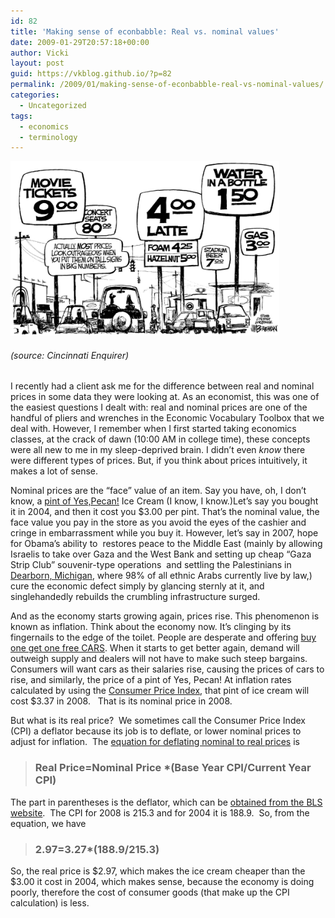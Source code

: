 ```yaml
---
id: 82
title: 'Making sense of econbabble: Real vs. nominal values'
date: 2009-01-29T20:57:18+00:00
author: Vicki
layout: post
guid: https://vkblog.github.io/?p=82
permalink: /2009/01/making-sense-of-econbabble-real-vs-nominal-values/
categories:
  - Uncategorized
tags:
  - economics
  - terminology
---
```

[<img class="alignnone size-full wp-image-83" title="borgman-thurs-51106-copy-716652gif" src="https://raw.githubusercontent.com/vkblog/vkblog.github.io/master/public/img/2009/01/borgman-thurs-51106-copy-716652gif.png" alt="borgman-thurs-51106-copy-716652gif" width="430" height="279" />](https://raw.githubusercontent.com/vkblog/vkblog.github.io/master/public/img/2009/01/borgman-thurs-51106-copy-716652gif.png)

###### (source: Cincinnati Enquirer)

I recently had a client ask me for the difference between real and nominal prices in some data they were looking at. As an economist, this was one of the easiest questions I dealt with: real and nominal prices are one of the handful of pliers and wrenches in the Economic Vocabulary Toolbox that we deal with. However, I remember when I first started taking economics classes, at the crack of dawn (10:00 AM in college time), these concepts were all new to me in my sleep-deprived brain. I didn&#8217;t even _know_ there were different types of prices. But, if you think about prices intuitively, it makes a lot of sense.

Nominal prices are the &#8220;face&#8221; value of an item. Say you have, oh, I don&#8217;t know, a [pint of Yes,Pecan!](http://www.benjerry.com/features/yespecan/) Ice Cream (I know, I know.)Let&#8217;s say you bought it in 2004, and then it cost you $3.00 per pint. That&#8217;s the nominal value, the face value you pay in the store as you avoid the eyes of the cashier and cringe in embarrassment while you buy it. However, let&#8217;s say in 2007, hope for Obama&#8217;s ability to  restores peace to the Middle East (mainly by allowing Israelis to take over Gaza and the West Bank and setting up cheap &#8220;Gaza Strip Club&#8221; souvenir-type operations  and settling the Palestinians in [Dearborn, Michigan](http://en.wikipedia.org/wiki/Dearborn,_Michigan#Demographics), where 98% of all ethnic Arabs currently live by law,) cure the economic defect simply by glancing sternly at it, and singlehandedly rebuilds the crumbling infrastructure surged.

And as the economy starts growing again, prices rise. This phenomenon is known as inflation. Think about the economy now. It&#8217;s clinging by its fingernails to the edge of the toilet. People are desperate and offering [buy one get one free CARS](http://www.nydailynews.com/money/2008/12/10/2008-12-10_buy_1_get_1_free_car_dealerships_despera.html). When it starts to get better again, demand will outweigh supply and dealers will not have to make such steep bargains. Consumers will want cars as their salaries rise, causing the prices of cars to rise, and similarly, the price of a pint of Yes, Pecan! At inflation rates calculated by using the [Consumer Price Index](http://data.bls.gov/cgi-bin/cpicalc.pl), that pint of ice cream will cost $3.37 in 2008.   That is its nominal price in 2008.

But what is its real price?  We sometimes call the Consumer Price Index (CPI) a deflator because its job is to deflate, or lower nominal prices to adjust for inflation.  The [equation for deflating nominal to real prices](http://www.polsci.wvu.edu/duval/ps300/Notes/ConvertNom_to_Real_dollars.htm) is

> ### Real Price=Nominal Price *(Base Year CPI/Current Year CPI)

The part in parentheses is the deflator, which can be [obtained from the BLS website](http://data.bls.gov/cgi-bin/surveymost).  The CPI for 2008 is 215.3 and for 2004 it is 188.9.  So, from the equation, we have

> ### 2.97=3.27*(188.9/215.3)

So, the real price is $2.97, which makes the ice cream cheaper than the $3.00 it cost in 2004, which makes sense, because the economy is doing poorly, therefore the cost of consumer goods (that make up the CPI calculation) is less.